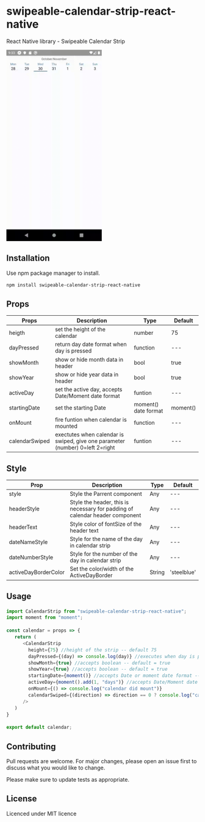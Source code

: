 # swipeable-calendar-strip-react-native

React Native library - Swipeable Calendar Strip 

<img src="images/libraryshow.gif" width="250"></img>

## Installation

Use npm package manager to install.

```bash
npm install swipeable-calendar-strip-react-native
```

## Props

|  Props | Description  | Type  | Default  |
|---|---|---|---|
|  heigth | set the height of the calendar  |  number | 75  |
|  dayPressed |  return day date format when day is pressed | function | --- |
|  showMonth | show or hide month data in header   | bool  |  true |
| showYear  | show or hide year data in header  | bool  | true  |
| activeDay  | set the active day, accepts Date/Moment date format  | funtion  | --- |
| startingDate  | set the starting Date  | moment() date format  | moment() |
| onMount  | fire funtion when calendar is mounted  | function | --- |
| calendarSwiped  | exectutes when calendar is swiped, give one parameter (number) 0=left 2=right  | funtion  | --- |

## Style
| Prop | Description | Type | Default |
| ---|---|---|---|
| style | Style the Parrent component | Any | --- |
| headerStyle | Style the header, this is necessary for padding of calendar header component | Any | --- |
| headerText | Style color of fontSize of the header text | Any | --- |
| dateNameStyle | Style for the name of the day in calendar strip | Any | --- |
| dateNumberStyle | Style for the number of the day in calendar strip | Any | --- |
| activeDayBorderColor | Set the color/width of the ActiveDayBorder | String | 'steelblue' |


## Usage

```javascript
import CalendarStrip from "swipeable-calendar-strip-react-native";
import moment from "moment";

const calendar = props => {
   return (
      <CalendarStrip 
        height={75} //height of the strip -- default 75
        dayPressed={(day) => console.log(day)} //executes when day is pressed
        showMonth={true} //accepts boolean -- default = true
        showYear={true} //accepts boolean -- default = true
        startingDate={moment()} //accepts Date or moment date format -- default = moment()
        activeDay={moment().add(1, "days")} //accepts Date/Moment date format
        onMount={() => console.log("calendar did mount")}
        calendarSwiped={(direction) => direction == 0 ? console.log("calendar swiped to left") : console.log("calendar swiped to right")}
      />
   )
}

export default calendar;
```

## Contributing
Pull requests are welcome. For major changes, please open an issue first to discuss what you would like to change.

Please make sure to update tests as appropriate.

## License
Licenced under MIT licence
